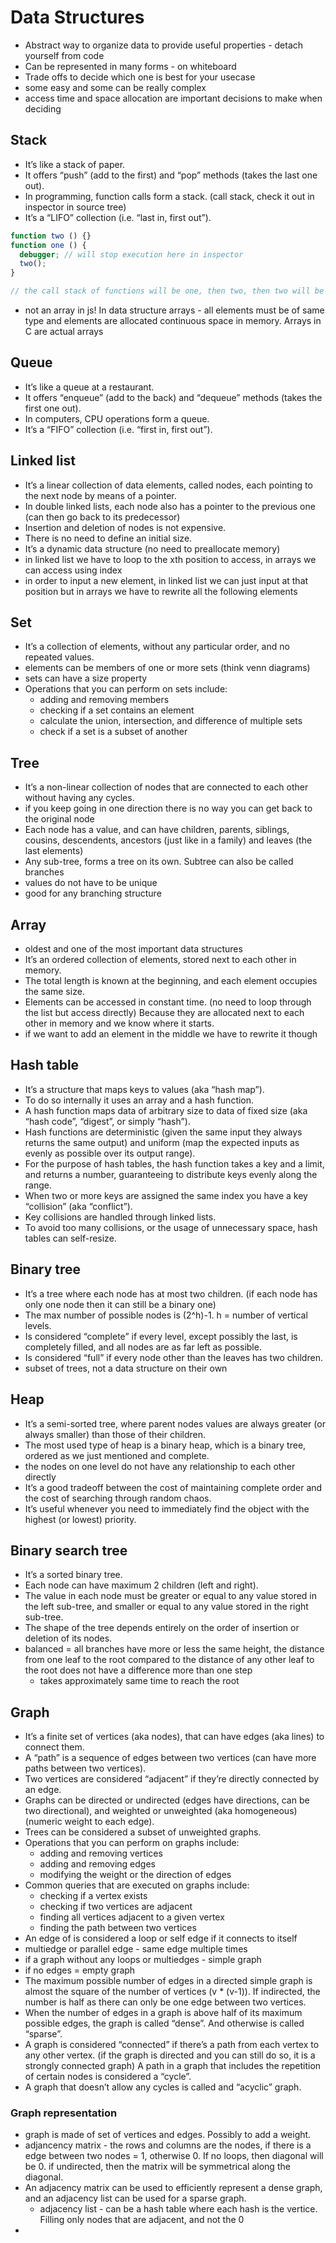 # Data Structures
- Abstract way to organize data to provide useful properties - detach yourself from code
- Can be represented in many forms - on whiteboard
- Trade offs to decide which one is best for your usecase
- some easy and some can be really complex
- access time and space allocation are important decisions to make when deciding

## Stack
- It’s like a stack of paper.
- It offers “push” (add to the first) and “pop” methods (takes the last one out).
- In programming, function calls form a stack. (call stack, check it out in inspector in source tree)
- It’s a “LIFO” collection (i.e. “last in, first out”).
```javascript
function two () {}
function one () {
  debugger; // will stop execution here in inspector
  two();
}

// the call stack of functions will be one, then two, then two will be executed so will be out and the one will return
```
- not an array in js! In data structure arrays - all elements must be of same type and elements are allocated continuous space in memory. Arrays in C are actual arrays
## Queue
- It’s like a queue at a restaurant.
- It offers “enqueue” (add to the back) and “dequeue” methods (takes the first one out).
- In computers, CPU operations form a queue.
- It’s a “FIFO” collection (i.e. “first in, first out”).


## Linked list
- It’s a linear collection of data elements, called nodes, each pointing to the next node by means of a pointer.
- In double linked lists, each node also has a pointer to the previous one (can then go back to its predecessor)
- Insertion and deletion of nodes is not expensive.
- There is no need to define an initial size.
- It’s a dynamic data structure (no need to preallocate memory)
- in linked list we have to loop to the xth position to access, in arrays we can access using index
- in order to input a new element, in linked list we can just input at that position but in arrays we have to rewrite all the following elements

## Set
- It’s a collection of elements, without any particular order, and no repeated values.
- elements can be members of one or more sets (think venn diagrams)
- sets can have a size property
- Operations that you can perform on sets include:
  - adding and removing members 
  - checking if a set contains an element 
  - calculate the union, intersection, and difference of multiple sets 
  - check if a set is a subset of another

## Tree
- It’s a non-linear collection of nodes that are connected to each other without having any cycles. 
- if you keep going in one direction there is no way you can get back to the original node
- Each node has a value, and can have children, parents, siblings, cousins, descendents, ancestors (just like in a family) and leaves (the last elements)
- Any sub-tree, forms a tree on its own. Subtree can also be called branches
- values do not have to be unique
- good for any branching structure

## Array
- oldest and one of the most important data structures
- It’s an ordered collection of elements, stored next to each other in memory. 
- The total length is known at the beginning, and each element occupies the same size. 
- Elements can be accessed in constant time. (no need to loop through the list but access directly) Because they are allocated next to each other in memory and we know where it starts.
- if we want to add an element in the middle we have to rewrite it though

## Hash table
- It’s a structure that maps keys to values (aka “hash map”). 
- To do so internally it uses an array and a hash function. 
- A hash function maps data of arbitrary size to data of fixed size (aka “hash code”, “digest”, or simply “hash”). 
- Hash functions are deterministic (given the same input they always returns the same output) and uniform (map the expected inputs as evenly as possible over its output range). 
- For the purpose of hash tables, the hash function takes a key and a limit, and returns a number, guaranteeing to distribute keys evenly along the range. 
- When two or more keys are assigned the same index you have a key “collision” (aka “conflict”). 
- Key collisions are handled through linked lists. 
- To avoid too many collisions, or the usage of unnecessary space, hash tables can self-resize.

## Binary tree
- It’s a tree where each node has at most two children. (if each node has only one node then it can still be a binary one)
- The max number of possible nodes is (2^h)-1. h = number of vertical levels.
- Is considered “complete” if every level, except possibly the last, is completely filled, and all nodes are as far left as possible.
- Is considered “full” if every node other than the leaves has two children.
- subset of trees, not a data structure on their own

## Heap
- It’s a semi-sorted tree, where parent nodes values are always greater (or always smaller) than those of their children.
- The most used type of heap is a binary heap, which is a binary tree, ordered as we just mentioned and complete.
- the nodes on one level do not have any relationship to each other directly
- It’s a good tradeoff between the cost of maintaining complete order and the cost of searching through random chaos.
- It’s useful whenever you need to immediately find the object with the highest (or lowest) priority.

## Binary search tree
- It’s a sorted binary tree. 
- Each node can have maximum 2 children (left and right).
- The value in each node must be greater or equal to any value stored in the left sub-tree, and smaller or equal to any value stored in the right sub-tree.
- The shape of the tree depends entirely on the order of insertion or deletion of its nodes.
- balanced = all branches have more or less the same height, the distance from one leaf to the root compared to the distance of any other leaf to the root does not have a difference more than one step
  - takes approximately same time to reach the root

## Graph
- It’s a finite set of vertices (aka nodes), that can have edges (aka lines) to connect them.
- A “path” is a sequence of edges between two vertices (can have more paths between two vertices).
- Two vertices are considered “adjacent” if they’re directly connected by an edge.
- Graphs can be directed or undirected (edges have directions, can be two directional), and weighted or unweighted (aka homogeneous) (numeric weight to each edge).
- Trees can be considered a subset of unweighted graphs.
- Operations that you can perform on graphs include:
  - adding and removing vertices 
  - adding and removing edges 
  - modifying the weight or the direction of edges
- Common queries that are executed on graphs include:
  - checking if a vertex exists
  - checking if two vertices are adjacent
  - finding all vertices adjacent to a given vertex
  - finding the path between two vertices
- An edge of is considered a loop or self edge if it connects to itself
- multiedge or parallel edge - same edge multiple times
- if a graph without any loops or multiedges - simple graph
- if no edges = empty graph
- The maximum possible number of edges in a directed simple graph is almost the square of the number of vertices (v * (v-1)). If indirected, the number is half as there can only be one edge between two vertices. 
- When the number of edges in a graph is above half of its maximum possible edges, the graph is called “dense”. And otherwise is called “sparse”.
- A graph is considered “connected” if there’s a path from each vertex to any other vertex. (if the graph is directed and you can still do so, it is a strongly connected graph) A path in a graph that includes the repetition of certain nodes is considered a “cycle”.
- A graph that doesn’t allow any cycles is called and “acyclic” graph.
### Graph representation
- graph is made of set of vertices and edges. Possibly to add a weight.
- adjancency matrix - the rows and columns are the nodes, if there is a edge between two nodes = 1, otherwise 0. If no loops, then diagonal will be 0. if undirected,  then the matrix will be symmetrical along the diagonal.
- An adjacency matrix can be used to efficiently represent a dense graph, and an adjacency list can be used for a sparse graph.
  - adjacency list - can be a hash table where each hash is the vertice. Filling only nodes that are adjacent, and not the 0
- 
